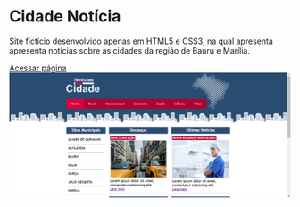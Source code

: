 <h1> Cidade Notícia </h1>
<p> Site fictício desenvolvido apenas em HTML5 e CSS3, na qual apresenta apresenta notícias sobre as cidades da região de Bauru e Marília. </p>
<a href="https://danibassetto.github.io/CidadeNoticia/" target="_blank">Acessar página</a>

<img src="Imagens/layout-site.png">
